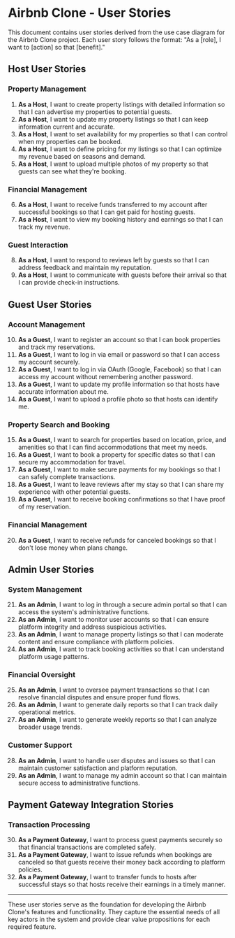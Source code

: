 # Airbnb Clone - User Stories

This document contains user stories derived from the use case diagram for the Airbnb Clone project. Each user story follows the format: "As a [role], I want to [action] so that [benefit]."

## Host User Stories

### Property Management
1. **As a Host**, I want to create property listings with detailed information so that I can advertise my properties to potential guests.
2. **As a Host**, I want to update my property listings so that I can keep information current and accurate.
3. **As a Host**, I want to set availability for my properties so that I can control when my properties can be booked.
4. **As a Host**, I want to define pricing for my listings so that I can optimize my revenue based on seasons and demand.
5. **As a Host**, I want to upload multiple photos of my property so that guests can see what they're booking.

### Financial Management
6. **As a Host**, I want to receive funds transferred to my account after successful bookings so that I can get paid for hosting guests.
7. **As a Host**, I want to view my booking history and earnings so that I can track my revenue.

### Guest Interaction
8. **As a Host**, I want to respond to reviews left by guests so that I can address feedback and maintain my reputation.
9. **As a Host**, I want to communicate with guests before their arrival so that I can provide check-in instructions.

## Guest User Stories

### Account Management
10. **As a Guest**, I want to register an account so that I can book properties and track my reservations.
11. **As a Guest**, I want to log in via email or password so that I can access my account securely.
12. **As a Guest**, I want to log in via OAuth (Google, Facebook) so that I can access my account without remembering another password.
13. **As a Guest**, I want to update my profile information so that hosts have accurate information about me.
14. **As a Guest**, I want to upload a profile photo so that hosts can identify me.

### Property Search and Booking
15. **As a Guest**, I want to search for properties based on location, price, and amenities so that I can find accommodations that meet my needs.
16. **As a Guest**, I want to book a property for specific dates so that I can secure my accommodation for travel.
17. **As a Guest**, I want to make secure payments for my bookings so that I can safely complete transactions.
18. **As a Guest**, I want to leave reviews after my stay so that I can share my experience with other potential guests.
19. **As a Guest**, I want to receive booking confirmations so that I have proof of my reservation.

### Financial Management
20. **As a Guest**, I want to receive refunds for canceled bookings so that I don't lose money when plans change.

## Admin User Stories

### System Management
21. **As an Admin**, I want to log in through a secure admin portal so that I can access the system's administrative functions.
22. **As an Admin**, I want to monitor user accounts so that I can ensure platform integrity and address suspicious activities.
23. **As an Admin**, I want to manage property listings so that I can moderate content and ensure compliance with platform policies.
24. **As an Admin**, I want to track booking activities so that I can understand platform usage patterns.

### Financial Oversight
25. **As an Admin**, I want to oversee payment transactions so that I can resolve financial disputes and ensure proper fund flows.
26. **As an Admin**, I want to generate daily reports so that I can track daily operational metrics.
27. **As an Admin**, I want to generate weekly reports so that I can analyze broader usage trends.

### Customer Support
28. **As an Admin**, I want to handle user disputes and issues so that I can maintain customer satisfaction and platform reputation.
29. **As an Admin**, I want to manage my admin account so that I can maintain secure access to administrative functions.

## Payment Gateway Integration Stories

### Transaction Processing
30. **As a Payment Gateway**, I want to process guest payments securely so that financial transactions are completed safely.
31. **As a Payment Gateway**, I want to issue refunds when bookings are canceled so that guests receive their money back according to platform policies.
32. **As a Payment Gateway**, I want to transfer funds to hosts after successful stays so that hosts receive their earnings in a timely manner.

---

These user stories serve as the foundation for developing the Airbnb Clone's features and functionality. They capture the essential needs of all key actors in the system and provide clear value propositions for each required feature.
